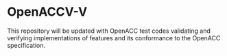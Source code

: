 # OpenACCV-V
This repository will be updated with OpenACC test codes validating and verifying implementations of features and its conformance to the OpenACC specification. 
